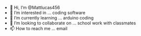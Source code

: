 - 👋 Hi, I’m @Mattlucas456
- 👀 I’m interested in ... coding software
- 🌱 I’m currently learning ... arduino coding
- 💞️ I’m looking to collaborate on ... school work with classmates
- 📫 How to reach me ... email

<!---
Mattlucas456/Mattlucas456 is a ✨ special ✨ repository because its `README.md` (this file) appears on your GitHub profile.
You can click the Preview link to take a look at your changes.
--->
